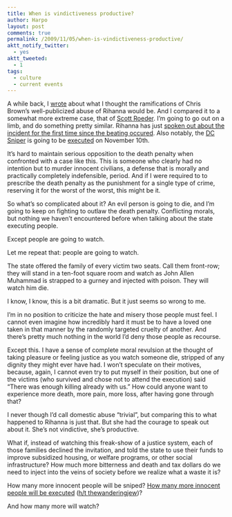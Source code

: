 ```yaml
---
title: When is vindictiveness productive?
author: Harpo
layout: post
comments: true
permalink: /2009/11/05/when-is-vindictiveness-productive/
aktt_notify_twitter:
  - yes
aktt_tweeted:
  - 1
tags:
  - culture
  - current events
---
```

A while back, I <a href="http://www.harpojaeger.com/2009/07/26/what-chris-brown-and-scott-roeder-have-in-common/" target="_blank">wrote</a> about what I thought the ramifications of Chris Brown&#8217;s well-publicized abuse of Rihanna would be. And I compared it to a somewhat more extreme case, that of <a href="http://en.wikipedia.org/wiki/Assassination_of_George_Tiller" target="_blank">Scott Roeder</a>. I&#8217;m going to go out on a limb, and do something pretty similar. Rihanna has just <a href="http://news.bbc.co.uk/2/hi/entertainment/8345118.stm" target="_blank">spoken out about the incident for the first time since the beating occured</a>. Also notably, the <a href="http://en.wikipedia.org/wiki/Beltway_sniper_attacks" target="_blank">DC Sniper</a> is going to be <a href="http://www.huffingtonpost.com/2009/11/05/dc-sniper-execution-victi_n_346906.html" target="_blank">executed</a> on November 10th.

It&#8217;s hard to maintain serious opposition to the death penalty when confronted with a case like this. This is someone who clearly had no intention but to murder innocent civilians, a defense that is morally and practically completely indefensible, period. And if I were required to to prescribe the death penalty as the punishment for a single type of crime, reserving it for the worst of the worst, this might be it.

So what&#8217;s so complicated about it? An evil person is going to die, and I&#8217;m going to keep on fighting to outlaw the death penalty. Conflicting morals, but nothing we haven&#8217;t encountered before when talking about the state executing people.

Except people are going to watch.

Let me repeat that: people are going to watch.

The state offered the family of every victim two seats. Call them front-row; they will stand in a ten-foot square room and watch as John Allen Muhammad is strapped to a gurney and injected with poison. They will watch him die.

I know, I know, this is a bit dramatic. But it just seems so wrong to me.

I&#8217;m in no position to criticize the hate and misery those people must feel. I cannot even imagine how incredibly hard it must be to have a loved one taken in that manner  by the randomly targeted cruelty of another. And there&#8217;s pretty much nothing in the world I&#8217;d deny those people as recourse.

Except this. I have a sense of complete moral revulsion at the thought of taking pleasure or feeling justice as you watch someone die, stripped of any dignity they might ever have had. I won&#8217;t speculate on their motives, because, again, I cannot even try to put myself in their position, but one of the victims (who survived and chose not to attend the execution) said &#8220;There was enough killing already with us.&#8221; How could anyone want to experience more death, more pain, more loss, after having gone through that?

I never though I&#8217;d call domestic abuse &#8220;trivial&#8221;, but comparing this to what happened to Rihanna is just that. But she had the courage to speak out about it. She&#8217;s not vindictive, she&#8217;s productive.

What if, instead of watching this freak-show of a justice system, each of those families declined the invitation, and told the state to use their funds to improve subsidized housing, or welfare programs, or other social infrastructure? How much more bitterness and death and tax dollars do we need to inject into the veins of society before we realize what a waste it is?

How many more innocent people will be sniped? <a href="http://www.newyorker.com/reporting/2009/09/07/090907fa_fact_grann?currentPage=all" target="_blank">How many more innocent people will be executed</a> (<a href="http://twitter.com/thewanderingjew/status/5405642489" target="_blank">h/t thewanderingjew</a>)?

And how many more will watch?